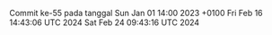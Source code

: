 Commit ke-55 pada tanggal Sun Jan 01 14:00 2023 +0100
Fri Feb 16 14:43:06 UTC 2024
Sat Feb 24 09:43:16 UTC 2024
